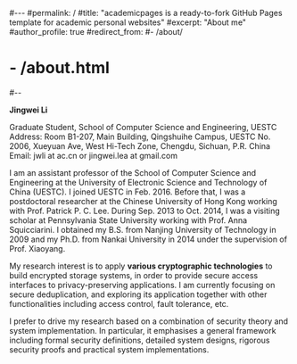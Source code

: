 #---
#permalink: /
#title: "academicpages is a ready-to-fork GitHub Pages template for academic personal websites"
#excerpt: "About me"
#author_profile: true
#redirect_from: 
  #- /about/
 # - /about.html
#--

**Jingwei Li**

Graduate Student, School of Computer Science and Engineering, UESTC
Address: Room B1-207, Main Building, Qingshuihe Campus, UESTC
               No. 2006, Xueyuan Ave, West Hi-Tech Zone, Chengdu, Sichuan, P.R. China
Email:     jwli at ac.cn or jingwei.lea at gmail.com

I am an assistant professor of the School of Computer Science and Engineering at the University of Electronic Science and Technology of China (UESTC). I joined UESTC in Feb. 2016. Before that, I was a postdoctoral researcher at the Chinese University of Hong Kong working with Prof. Patrick P. C. Lee. During Sep. 2013 to Oct. 2014, I was a visiting scholar at Pennsylvania State University working with Prof. Anna Squicciarini. I obtained my B.S. from Nanjing University of Technology in 2009 and my Ph.D. from Nankai University in 2014 under the supervision of Prof. Xiaoyang.

My research interest is to apply **various cryptographic technologies** to build encrypted storage systems, in order to provide secure access interfaces to privacy-preserving applications. I am currently focusing on secure deduplication, and exploring its application together with other functionalities including access control, fault tolerance, etc.

I prefer to drive my research based on a combination of security theory and system implementation. In particular, it emphasises a general framework including formal security definitions, detailed system designs, rigorous security proofs and practical system implementations.
